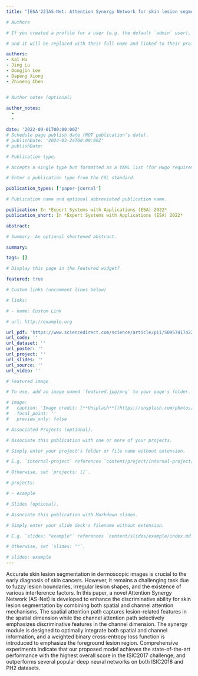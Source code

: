 ```yaml
---
title: "[ESA'22]AS-Net: Attention Synergy Network for skin lesion segmentation"

# Authors

# If you created a profile for a user (e.g. the default `admin` user), write the username (folder name) here

# and it will be replaced with their full name and linked to their profile.

authors:
- Kai Hu
- Jing Lu
- Dongjin Lee
- Dapeng Xiong
- Zhineng Chen


# Author notes (optional)

author_notes:
  - 
  - 

date: '2022-09-01T00:00:00Z'
# Schedule page publish date (NOT publication's date).
# publishDate: '2024-03-24T00:00:00Z'
# publishDate: 

# Publication type.

# Accepts a single type but formatted as a YAML list (for Hugo requirements).

# Enter a publication type from the CSL standard.

publication_types: ['paper-journal']

# Publication name and optional abbreviated publication name.

publication: In *Expert Systems with Applications (ESA) 2022*
publication_short: In *Expert Systems with Applications (ESA) 2022*

abstract: 

# Summary. An optional shortened abstract.

summary: 

tags: []

# Display this page in the Featured widget?

featured: true

# Custom links (uncomment lines below)

# links:

# - name: Custom Link

# url: http://example.org

url_pdf: 'https://www.sciencedirect.com/science/article/pii/S0957417422005139'
url_code: ''
url_dataset: ''
url_poster: ''
url_project: ''
url_slides: ''
url_source: ''
url_video: ''

# Featured image

# To use, add an image named `featured.jpg/png` to your page's folder.

# image:
#   caption: 'Image credit: [**Unsplash**](https://unsplash.com/photos/pLCdAaMFLTE)'
#   focal_point: ''
#   preview_only: false

# Associated Projects (optional).

# Associate this publication with one or more of your projects.

# Simply enter your project's folder or file name without extension.

# E.g. `internal-project` references `content/project/internal-project/index.md`.

# Otherwise, set `projects: []`.

# projects:

# - example

# Slides (optional).

# Associate this publication with Markdown slides.

# Simply enter your slide deck's filename without extension.

# E.g. `slides: "example"` references `content/slides/example/index.md`.

# Otherwise, set `slides: ""`.

# slides: example
---
```

Accurate skin lesion segmentation in dermoscopic images is crucial to the early diagnosis of skin cancers. However, it remains a challenging task due to fuzzy lesion boundaries, irregular lesion shapes, and the existence of various interference factors. In this paper, a novel Attention Synergy Network (AS-Net) is developed to enhance the discriminative ability for skin lesion segmentation by combining both spatial and channel attention mechanisms. The spatial attention path captures lesion-related features in the spatial dimension while the channel attention path selectively emphasizes discriminative features in the channel dimension. The synergy module is designed to optimally integrate both spatial and channel information, and a weighted binary cross-entropy loss function is introduced to emphasize the foreground lesion region. Comprehensive experiments indicate that our proposed model achieves the state-of-the-art performance with the highest overall score in the ISIC2017 challenge, and outperforms several popular deep neural networks on both ISIC2018 and PH2 datasets.
